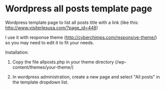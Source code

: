 Wordpress all posts template page
=================================

Wordpress template page to list all posts title with a link (like this: http://www.visiterlesusa.com/?page_id=448)

I use it with response theme (http://cyberchimps.com/responsive-theme/) so you may need to edit it to fit your needs.

Installation:

1) Copy the file allposts.php in your theme directory (/wp-content/themes/your-theme/)

2) In wordpress administration, create a new page and select "All posts" in the template dropdown list.


